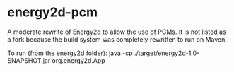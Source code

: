 # energy2d-pcm
A moderate rewrite of Energy2d to allow the use of PCMs. It is not listed as a fork because the build system was completely rewritten to run on Maven.

To run (from the energy2d folder): 
java -cp ./target/energy2d-1.0-SNAPSHOT.jar org.energy2d.App

